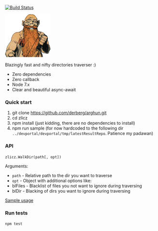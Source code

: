 [![Build Status](https://travis-ci.org/derberg/arghun.svg?branch=master)](https://travis-ci.org/derberg/arghun)


![Arghun](arghun.png)

Blazingly fast and nifty directories traverser :)

* Zero dependencies
* Zero callback
* Node 7.x
* Clear and beautiful async-await

### Quick start

1. git clone https://github.com/derberg/arghun.git
2. cd zlicz
3. npm install (just kidding, there are no dependencies to install)
4. npm run sample (for now hardcoded to the following dir `../devportal/devportal/tmp/latestResultRepo`. Patience my padawan)

### API

`zlicz.WalkDir(path[, opt])`

Arguments:
* `path` - Relative path to the dir you want to traverse
* `opt` - Object with additional options like:
 * blFiles - Blacklist of files you not want to ignore during traversing
 * blDir - Blacking of dirs you want to ignore during traversing

[Sample usage](samples/index.js)

### Run tests

`npm test`
